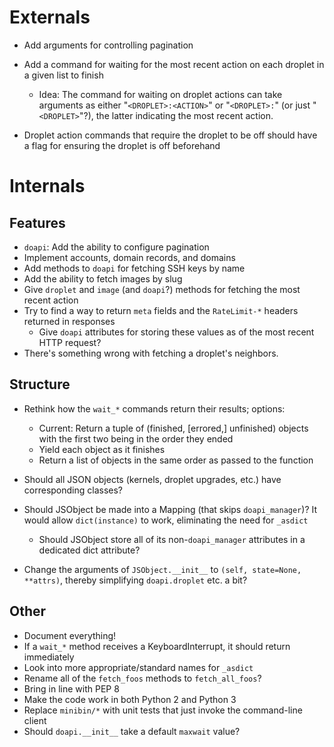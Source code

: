 # Externals

- Add arguments for controlling pagination

- Add a command for waiting for the most recent action on each droplet in a
  given list to finish
    - Idea: The command for waiting on droplet actions can take arguments as
      either "`<DROPLET>:<ACTION>`" or "`<DROPLET>:`" (or just "`<DROPLET>`"?),
      the latter indicating the most recent action.

- Droplet action commands that require the droplet to be off should have a flag
  for ensuring the droplet is off beforehand

# Internals

## Features

- `doapi`: Add the ability to configure pagination
- Implement accounts, domain records, and domains
- Add methods to `doapi` for fetching SSH keys by name
- Add the ability to fetch images by slug
- Give `droplet` and `image` (and `doapi`?) methods for fetching the most
  recent action
- Try to find a way to return `meta` fields and the `RateLimit-*` headers
  returned in responses
    - Give `doapi` attributes for storing these values as of the most recent
      HTTP request?
- There's something wrong with fetching a droplet's neighbors.

## Structure

- Rethink how the `wait_*` commands return their results; options:
    - Current: Return a tuple of (finished, [errored,] unfinished) objects with
      the first two being in the order they ended
    - Yield each object as it finishes
    - Return a list of objects in the same order as passed to the function

- Should all JSON objects (kernels, droplet upgrades, etc.) have corresponding
  classes?

- Should JSObject be made into a Mapping (that skips `doapi_manager`)?  It
  would allow `dict(instance)` to work, eliminating the need for `_asdict`
    - Should JSObject store all of its non-`doapi_manager` attributes in a
      dedicated dict attribute?

- Change the arguments of `JSObject.__init__` to `(self, state=None, **attrs)`,
  thereby simplifying `doapi.droplet` etc. a bit?

## Other

- Document everything!
- If a `wait_*` method receives a KeyboardInterrupt, it should return
  immediately
- Look into more appropriate/standard names for `_asdict`
- Rename all of the `fetch_foos` methods to `fetch_all_foos`?
- Bring in line with PEP 8
- Make the code work in both Python 2 and Python 3
- Replace `minibin/*` with unit tests that just invoke the command-line client
- Should `doapi.__init__` take a default `maxwait` value?

